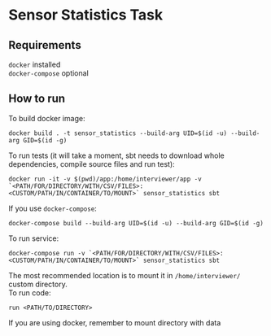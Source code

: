 # Sensor Statistics Task

## Requirements 
`docker` installed  
`docker-compose` optional

## How to run 
To build docker image:
```
docker build . -t sensor_statistics --build-arg UID=$(id -u) --build-arg GID=$(id -g)
```
To run tests (it will take a moment, sbt needs to download whole dependencies, compile source files and run test):
```
docker run -it -v $(pwd)/app:/home/interviewer/app -v `<PATH/FOR/DIRECTORY/WITH/CSV/FILES>:<CUSTOM/PATH/IN/CONTAINER/TO/MOUNT>` sensor_statistics sbt
```
If you use `docker-compose`:
```
docker-compose build --build-arg UID=$(id -u) --build-arg GID=$(id -g)
```
To run service:
```
docker-compose run -v `<PATH/FOR/DIRECTORY/WITH/CSV/FILES>:<CUSTOM/PATH/IN/CONTAINER/TO/MOUNT>` sensor_statistics sbt
```
The most recommended location is to mount it in `/home/interviewer/` custom directory.  
To run code:
```
run <PATH/TO/DIRECTORY>
```
If you are using docker, remember to mount directory with data

